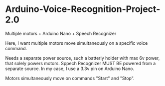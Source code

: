 # Arduino-Voice-Recognition-Project-2.0
Multiple motors + Arduino Nano + Speech Recognizer


Here, I want multiple motors move simultaneously on a specific voice command.

Needs a separate power source, such a batterly holder with max 6v power, that solely powers motors. Sppech Recognizer MUST BE powered from a separate source.
In my case, I use a 3.3v pin on Arduino Nano.

Motors simultaneously move on commands "Start" and "Stop".


